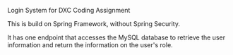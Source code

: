 Login System for DXC Coding Assignment

This is build on Spring Framework, without Spring Security. 

It has one endpoint that accesses the MySQL database to retrieve the user information and return the information on the user's role.
